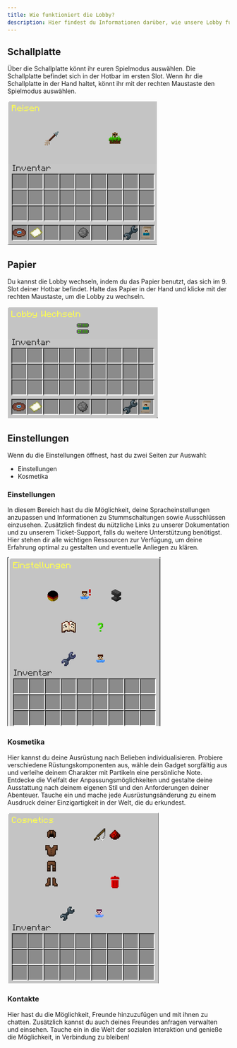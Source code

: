 ```yaml
---
title: Wie funktioniert die Lobby?
description: Hier findest du Informationen darüber, wie unsere Lobby funktioniert.
---
```

## Schallplatte

Über die Schallplatte könnt ihr euren Spielmodus auswählen. Die Schallplatte befindet sich in der Hotbar im ersten Slot. Wenn ihr die Schallplatte in der Hand haltet, könnt ihr mit der rechten Maustaste den Spielmodus auswählen.

![picture_lobby_spielmodi.png](../../../../assets/img/de/picture_lobby_spielmodi_de.png)
## Papier

Du kannst die Lobby wechseln, indem du das Papier benutzt, das sich im 9. Slot deiner Hotbar befindet. Halte das Papier in der Hand und klicke mit der rechten Maustaste, um die Lobby zu wechseln.

![picture_lobby_change.png](../../../../assets/img/de/picture_lobby_change_de.png)
## Einstellungen

Wenn du die Einstellungen öffnest, hast du zwei Seiten zur Auswahl:

- Einstellungen
- Kosmetika

### Einstellungen

In diesem Bereich hast du die Möglichkeit, deine Spracheinstellungen anzupassen und Informationen zu Stummschaltungen sowie Ausschlüssen einzusehen. Zusätzlich findest du nützliche Links zu unserer Dokumentation und zu unserem Ticket-Support, falls du weitere Unterstützung benötigst. Hier stehen dir alle wichtigen Ressourcen zur Verfügung, um deine Erfahrung optimal zu gestalten und eventuelle Anliegen zu klären.

![lobby_settings_settings_de.png](../../../../assets/img/de/lobby_settings_settings_de.png)

### Kosmetika

Hier kannst du deine Ausrüstung nach Belieben individualisieren. Probiere verschiedene Rüstungskomponenten aus, wähle dein Gadget sorgfältig aus und verleihe deinem Charakter mit Partikeln eine persönliche Note. Entdecke die Vielfalt der Anpassungsmöglichkeiten und gestalte deine Ausstattung nach deinem eigenen Stil und den Anforderungen deiner Abenteuer. Tauche ein und mache jede Ausrüstungsänderung zu einem Ausdruck deiner Einzigartigkeit in der Welt, die du erkundest.

![lobby_settings_kosmetica_de.png](../../../../assets/img/de/lobby_settings_kosmetica_de.png)

### Kontakte

Hier hast du die Möglichkeit, Freunde hinzuzufügen und mit ihnen zu chatten. Zusätzlich kannst du auch deines Freundes anfragen verwalten und einsehen. Tauche ein in die Welt der sozialen Interaktion und genieße die Möglichkeit, in Verbindung zu bleiben!